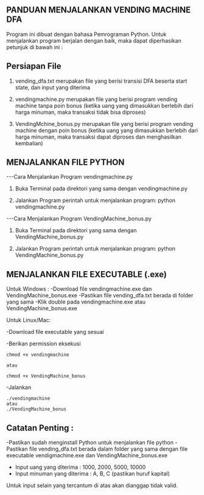 ## PANDUAN MENJALANKAN VENDING MACHINE DFA

Program ini dibuat dengan bahasa Pemrograman Python. Untuk menjalankan program berjalan dengan baik, maka dapat diperhasikan petunjuk di bawah ini : 

## Persiapan File 
1. vending_dfa.txt 
merupakan file yang berisi transisi DFA beserta start state, dan input yang diterima

2. vendingmachine.py 
merupakan file yang berisi program vending machine tanpa poin bonus (ketika uang yang dimasukkan berlebih dari harga minuman, maka transaksi tidak bisa diproses)

3. VendingMchine_bonus.py
merupakan file yang berisi program vending machine dengan poin bonus (ketika uang yang dimasukkan berlebih dari harga minuman, maka transaksi dapat diproses dan menghasilkan kembalian)

## MENJALANKAN FILE PYTHON
---Cara Menjalankan Program vendingmachine.py
1. Buka Terminal pada direktori yang sama dengan vendingmachine.py

2. Jalankan Program
perintah untuk menjalankan program: python vendingmachine.py

---Cara Menjalankan Program VendingMachine_bonus.py
1. Buka Terminal pada direktori yang sama dengan VendingMachine_bonus.py

2. Jalankan Program
perintah untuk menjalankan program: python VendingMachine_bonus.py

## MENJALANKAN FILE EXECUTABLE (.exe)
Untuk Windows : 
-Download file vendingmachine.exe dan VendingMachine_bonus.exe
-Pastikan file vending_dfa.txt berada di folder yang sama
-Klik double pada vendingmachine.exe atau VendingMachine_bonus.exe

Untuk Linux/Mac:

-Download file executable yang sesuai

-Berikan permission eksekusi

    chmod +x vendingmachine 
    
    atau
    
    chmod +x VendingMachine_bonus
    
-Jalankan

    ./vendingmachine 
    atau
    ./VendingMachine_bonus

## Catatan Penting : 
-Pastikan sudah menginstall Python untuk menjalankan file python
-Pastikan file vending_dfa.txt berada dalam folder yang sama dengan file executable vendigmachine.exe dan VendingMachine_bonus.exe 
- Input uang yang diterima : 
1000, 2000, 5000, 10000
- Input minuman yang diterima : 
A, B, C (pastikan huruf kapital)

Untuk input selain yang tercantum di atas akan dianggap tidak valid. 
